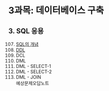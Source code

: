 # 3과목: 데이터베이스 구축

## 3. SQL 응용

107. [SQL의 개념](./doc/sec107.md)
108. [DDL](./doc/sec108.md)
109. DCL
110. DML
111. DML - SELECT-1
112. DML - SELECT-2
113. DML - JOIN   
예상문제오답노트
